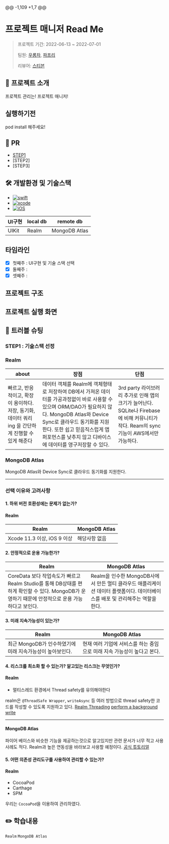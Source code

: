 @@ -1,109 +1,7 @@
# 프로젝트 매니저 Read Me



> 프로젝트 기간: 2022-06-13 ~ 2022-07-01
> 
> 팀원: [우롱차](https://github.com/dnwhd0112), [파프리](https://github.com/papriOS) 
> 
> 리뷰어: [스티븐](https://github.com/stevenkim18)

## 🔎 프로젝트 소개

프로젝트 관리는! 프로젝트 매니저!

## 실행하기전
pod install 해주세요!

## 👀 PR
- [STEP1](https://github.com/yagom-academy/ios-project-manager/pull/121)
- [STEP2]
- [STEP3]

## 🛠 개발환경 및 기술스택
- [![swift](https://img.shields.io/badge/swift-5.6-orange)]()
- [![xcode](https://img.shields.io/badge/Xcode-13.4.1-blue)]()
- [![iOS](https://img.shields.io/badge/iOS-14.4-red)]()

|UI구현|local db|remote db|
|------|---|---|
|UIKit|Realm|MongoDB Atlas|


## 타임라인
- [x] 첫째주 : UI구현 및 기술 스택 선택
- [x] 둘째주 : 
- [x] 셋째주 : 

## 프로젝트 구조


## 프로젝트 실행 화면

## 🚀 트러블 슈팅
### STEP1 : 기술스택 선정

### Realm 
| about | 장점 | 단점 |
| --- | --- | --- |
| 빠르고, 반응적이고, 확장이 용이하다.저장, 동기화, 데이터 쿼리ing 을 간단하게 진행할 수 있게 해준다 | 데이터 객체를 Realm에 객체형태로 저장하여 DB에서 가져온 데이터를 가공과정없이 바로 사용할 수 있으며 ORM/DAO가 필요하지 않다.                  MongoDB Atlas와 Device Sync로 클라우드 동기화를 지원한다. 또한 쉽고 믿음직스럽게 앱 퍼포먼스를 낮추지 않고 디바이스에 데이터를 영구저장할 수 있다. | 3rd party 라이브러리 추가로 인해 앱의 크기가 늘어난다. SQLite나 Firebase에 비해 커뮤니티가 작다.          Ream의 sync 기능이 AWS에서만 가능하다. |
### MongoDB Atlas

MongoDB Atlas와 Device Sync로 클라우드 동기화를 지원한다.

---

### 선택 이유와 고려사항

    
#### 1. 하위 버전 호환성에는 문제가 없는가?
#### Realm
| Realm| MongoDB Atlas |
| --- | --- |
|Xcode 11.3 이상,  iOS 9 이상| 해당사항 없음 |


#### 2. 안정적으로 운용 가능한가?
| Realm| MongoDB Atlas |
| --- | --- |
| CoreData 보다 작업속도가 빠르고 Realm Studio를 통해 DB상태를 편하게 확인할 수 있다. MongoDB가 운영하기 때문에 안정적으로 운용 가능하다고 보인다.| Realm을 인수한 MongoDB사에서 만든 멀티 클라우드 애플리케이션 데이터 플랫폼이다. 데이터베이스를 배포 및 관리해주는 역할을 한다. |  



#### 3. 미래 지속가능성이 있는가?

| Realm| MongoDB Atlas |
| --- | --- |
| 최근 MongoDB가 인수하였기에 미래 지속가능성이 높아보인다. | 현재 여러 기업에 서비스를 하는 중임으로 미래 지속 가능성이 높다고 본다. |



#### 4. 리스크를 최소화 할 수 있는가? 알고있는 리스크는 무엇인가?

#### Realm

* 멀티스레드 환경에서 Thread safety를 유의해야한다

realm은 `@ThreadSafe Wrapper`, `writeAsync` 등 여러 방법으로 thread safety한 코드를 작성할 수 있도록 지원하고 있다. 
[Realm Threading](https://www.mongodb.com/docs/realm/sdk/swift/advanced-guides/threading/)
[perform a background write](https://www.mongodb.com/docs/realm/sdk/swift/examples/read-and-write-data/#std-label-ios-async-write)

---

#### MongoDB Atlas

파이어 베이스와 비슷한 기능을 제공하는것으로 알고있지만 관련 문서가 너무 적고 사용사례도 적다. Realm과 높은 연동성을 바라보고 사용할 예정이다.
[공식 튜토리얼](https://www.mongodb.com/docs/realm/tutorial/ios-swift/)

#### 5. 어떤 의존성 관리도구를 사용하여 관리할 수 있는가?
#### Realm
- CocoaPod
- Carthage
- SPM

우리는 `CocoaPod`을 이용하여 관리하였다. 


## ✏️ 학습내용
`Realm`
`MongoDB Atlas`

